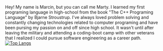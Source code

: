 Hey! My name is Marcin, but you can call me Marty. I learned my first programing language in high-school from the book "The C++ Programing Language" by Bjarne Stroustrup. I've always loved problem solving and constantly changing technologies related to computer programing and have been pursing my passion on and off since high school. It wasn't until after leaving the military and attending a coding-boot camp with other veterans that I realized I could pursue software engineering as a career path. 
[![Top Langs](https://github-readme-stats.vercel.app/api/top-langs/?username=swaltek&layout=compact)](https://github.com/anuraghazra/github-readme-stats)
<!--
**swaltek/swaltek** is a ✨ _special_ ✨ repository because its `README.md` (this file) appears on your GitHub profile.

Here are some ideas to get you started:

- 🔭 I’m currently working on ...
- 🌱 I’m currently learning ...
- 👯 I’m looking to collaborate on ...
- 🤔 I’m looking for help with ...
- 💬 Ask me about ...
- 📫 How to reach me: ...
- 😄 Pronouns: ...
- ⚡ Fun fact: ...
-->
